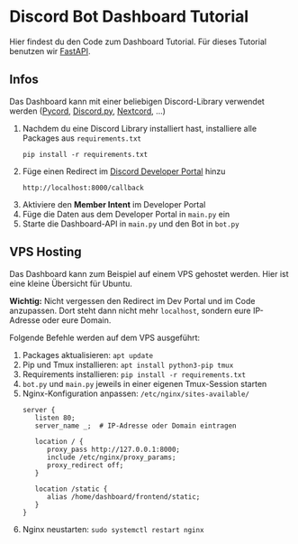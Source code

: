 # Discord Bot Dashboard Tutorial
Hier findest du den Code zum Dashboard Tutorial. Für dieses Tutorial benutzen wir [FastAPI](https://fastapi.tiangolo.com/).

## Infos
Das Dashboard kann mit einer beliebigen Discord-Library verwendet werden 
   ([Pycord](https://github.com/Pycord-Development/pycord),
   [Discord.py](https://github.com/Rapptz/discord.py),
   [Nextcord](https://github.com/nextcord/nextcord),
   ...)

1. Nachdem du eine Discord Library installiert hast, installiere alle Packages aus `requirements.txt`
   ```
   pip install -r requirements.txt
   ```
2. Füge einen Redirect im [Discord Developer Portal](https://discord.com/developers/applications) hinzu
   ```
   http://localhost:8000/callback
   ```
3. Aktiviere den **Member Intent** im Developer Portal
4. Füge die Daten aus dem Developer Portal in `main.py` ein
5. Starte die Dashboard-API in `main.py` und den Bot in `bot.py`

## VPS Hosting
Das Dashboard kann zum Beispiel auf einem VPS gehostet werden. Hier ist eine kleine Übersicht für Ubuntu.

**Wichtig:** Nicht vergessen den Redirect im Dev Portal und im Code anzupassen. 
Dort steht dann nicht mehr `localhost`, sondern eure IP-Adresse oder eure Domain.

Folgende Befehle werden auf dem VPS ausgeführt:
1. Packages aktualisieren: `apt update`
2. Pip und Tmux installieren: `apt install python3-pip tmux`
3. Requirements installieren: `pip install -r requirements.txt`
4. `bot.py` und `main.py` jeweils in einer eigenen Tmux-Session starten
5. Nginx-Konfiguration anpassen: `/etc/nginx/sites-available/`
   ```nginx
   server {
      listen 80;
      server_name _;  # IP-Adresse oder Domain eintragen
   
      location / {
         proxy_pass http://127.0.0.1:8000;
         include /etc/nginx/proxy_params;
         proxy_redirect off;
      }
   
      location /static {
         alias /home/dashboard/frontend/static;
      }
   }
   ```
6. Nginx neustarten: `sudo systemctl restart nginx`
